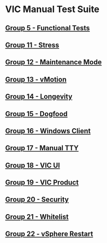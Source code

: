 VIC Manual Test Suite
=======


[Group 5 - Functional Tests](Group5-Functional-Tests/TestCases.md)
-
[Group 11 - Stress](Group11-Stress/TestCases.md)
-
[Group 12 - Maintenance Mode](Group12-Maintenance-Mode/TestCases.md)
-
[Group 13 - vMotion](Group13-vMotion/TestCases.md)
-
[Group 14 - Longevity](Group14-Longevity/TestCases.md)
-
[Group 15 - Dogfood](Group15-Dogfood/TestCases.md)
-
[Group 16 - Windows Client](Group16-WindowsClient/TestCases.md)
-
[Group 17 - Manual TTY](Group17-ManualTTY/TestCases.md)
-
[Group 18 - VIC UI](Group18-VIC-UI/TestCases.md)
-
[Group 19 - VIC Product](Group19-VIC-Product/TestCases.md)
-
[Group 20 - Security](Group20-Security/TestCases.md)
-
[Group 21 - Whitelist](Group21-Registries/TestCases.md)
-
[Group 22 - vSphere Restart](Group22-vSphere-Restart/TestCases.md)
-

